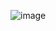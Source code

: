 ![image](https://user-images.githubusercontent.com/80032533/118432914-cce94280-b714-11eb-92f2-2c01db3ad75e.png)
